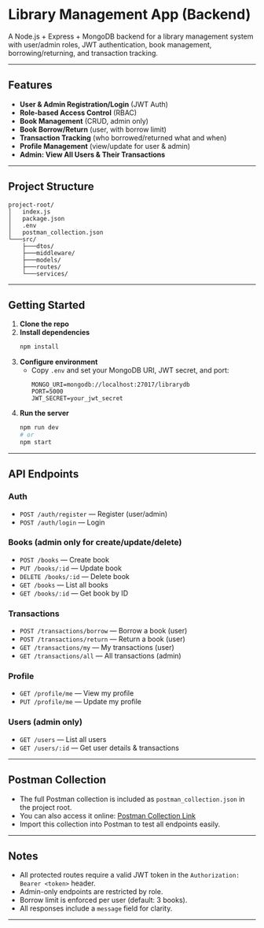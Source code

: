 # Library Management App (Backend)

A Node.js + Express + MongoDB backend for a library management system with user/admin roles, JWT authentication, book management, borrowing/returning, and transaction tracking.

---

## Features

- **User & Admin Registration/Login** (JWT Auth)
- **Role-based Access Control** (RBAC)
- **Book Management** (CRUD, admin only)
- **Book Borrow/Return** (user, with borrow limit)
- **Transaction Tracking** (who borrowed/returned what and when)
- **Profile Management** (view/update for user & admin)
- **Admin: View All Users & Their Transactions**

---

## Project Structure

```
project-root/
│   index.js
│   package.json
│   .env
│   postman_collection.json
└───src/
    ├───dtos/
    ├───middleware/
    ├───models/
    ├───routes/
    └───services/
```

---

## Getting Started

1. **Clone the repo**
2. **Install dependencies**
   ```sh
   npm install
   ```
3. **Configure environment**
   - Copy `.env` and set your MongoDB URI, JWT secret, and port:
     ```env
     MONGO_URI=mongodb://localhost:27017/librarydb
     PORT=5000
     JWT_SECRET=your_jwt_secret
     ```
4. **Run the server**
   ```sh
   npm run dev
   # or
   npm start
   ```

---

## API Endpoints

### Auth
- `POST /auth/register` — Register (user/admin)
- `POST /auth/login` — Login

### Books (admin only for create/update/delete)
- `POST /books` — Create book
- `PUT /books/:id` — Update book
- `DELETE /books/:id` — Delete book
- `GET /books` — List all books
- `GET /books/:id` — Get book by ID

### Transactions
- `POST /transactions/borrow` — Borrow a book (user)
- `POST /transactions/return` — Return a book (user)
- `GET /transactions/my` — My transactions (user)
- `GET /transactions/all` — All transactions (admin)

### Profile
- `GET /profile/me` — View my profile
- `PUT /profile/me` — Update my profile

### Users (admin only)
- `GET /users` — List all users
- `GET /users/:id` — Get user details & transactions

---

## Postman Collection

- The full Postman collection is included as `postman_collection.json` in the project root.
- You can also access it online: [Postman Collection Link](https://postman.co/workspace/My-Workspace~392b206e-087a-4088-8de3-b885ca4343fa/collection/27063930-6ceda909-399e-4b69-8b67-fbf8e0b3bfe5?action=share&creator=27063930&active-environment=27063930-e072c2cc-0bbd-48d5-9a93-8cc1f0aa9ecd)
- Import this collection into Postman to test all endpoints easily.

---

## Notes
- All protected routes require a valid JWT token in the `Authorization: Bearer <token>` header.
- Admin-only endpoints are restricted by role.
- Borrow limit is enforced per user (default: 3 books).
- All responses include a `message` field for clarity.

---
